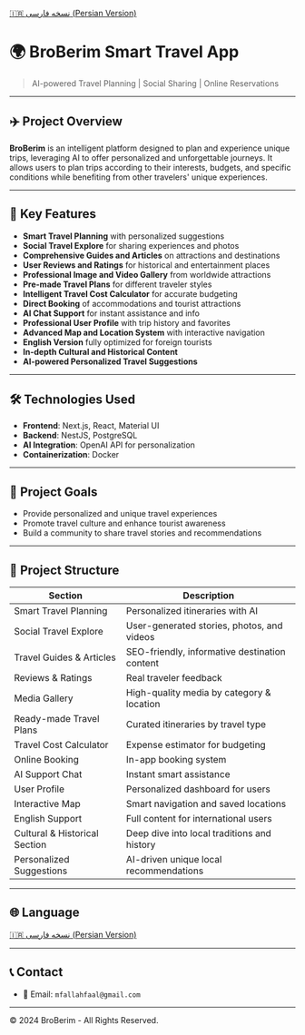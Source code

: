 [🇮🇷 نسخه فارسی (Persian Version)](./README.md)

# 🌍 BroBerim Smart Travel App

> AI-powered Travel Planning | Social Sharing | Online Reservations

---

## ✈️ Project Overview

**BroBerim** is an intelligent platform designed to plan and experience unique trips, leveraging AI to offer personalized and unforgettable journeys. It allows users to plan trips according to their interests, budgets, and specific conditions while benefiting from other travelers' unique experiences.

---

## 🚀 Key Features

- **Smart Travel Planning** with personalized suggestions
- **Social Travel Explore** for sharing experiences and photos
- **Comprehensive Guides and Articles** on attractions and destinations
- **User Reviews and Ratings** for historical and entertainment places
- **Professional Image and Video Gallery** from worldwide attractions
- **Pre-made Travel Plans** for different traveler styles
- **Intelligent Travel Cost Calculator** for accurate budgeting
- **Direct Booking** of accommodations and tourist attractions
- **AI Chat Support** for instant assistance and info
- **Professional User Profile** with trip history and favorites
- **Advanced Map and Location System** with interactive navigation
- **English Version** fully optimized for foreign tourists
- **In-depth Cultural and Historical Content**
- **AI-powered Personalized Travel Suggestions**

---

## 🛠 Technologies Used

- **Frontend**: Next.js, React, Material UI
- **Backend**: NestJS, PostgreSQL
- **AI Integration**: OpenAI API for personalization
- **Containerization**: Docker

---

## 🎯 Project Goals

- Provide personalized and unique travel experiences
- Promote travel culture and enhance tourist awareness
- Build a community to share travel stories and recommendations

---

## 📁 Project Structure

| Section                       | Description                                   |
| ----------------------------- | --------------------------------------------- |
| Smart Travel Planning         | Personalized itineraries with AI              |
| Social Travel Explore         | User-generated stories, photos, and videos    |
| Travel Guides & Articles      | SEO-friendly, informative destination content |
| Reviews & Ratings             | Real traveler feedback                        |
| Media Gallery                 | High-quality media by category & location     |
| Ready-made Travel Plans       | Curated itineraries by travel type            |
| Travel Cost Calculator        | Expense estimator for budgeting               |
| Online Booking                | In-app booking system                         |
| AI Support Chat               | Instant smart assistance                      |
| User Profile                  | Personalized dashboard for users              |
| Interactive Map               | Smart navigation and saved locations          |
| English Support               | Full content for international users          |
| Cultural & Historical Section | Deep dive into local traditions and history   |
| Personalized Suggestions      | AI-driven unique local recommendations        |

---

## 🌐 Language

[🇮🇷 نسخه فارسی (Persian Version)](./README.md)

---

## 📞 Contact

- 📧 Email: `mfallahfaal@gmail.com`

---

© 2024 BroBerim - All Rights Reserved.
